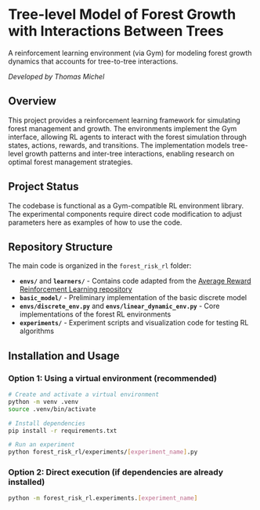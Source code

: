 # Tree-level Model of Forest Growth with Interactions Between Trees

A reinforcement learning environment (via Gym) for modeling forest growth dynamics that accounts for tree-to-tree interactions.

*Developed by Thomas Michel*

## Overview

This project provides a reinforcement learning framework for simulating forest management and growth. The environments implement the Gym interface, allowing RL agents to interact with the forest simulation through states, actions, rewards, and transitions. The implementation models tree-level growth patterns and inter-tree interactions, enabling research on optimal forest management strategies.

## Project Status

The codebase is functional as a Gym-compatible RL environment library. The experimental components require direct code modification to adjust parameters here as examples of how to use the code.

## Repository Structure

The main code is organized in the `forest_risk_rl` folder:

- **`envs/`** and **`learners/`** - Contains code adapted from the [Average Reward Reinforcement Learning repository](https://gitlab.inria.fr/omaillar/average-reward-reinforcement-learning)
- **`basic_model/`** - Preliminary implementation of the basic discrete model
- **`envs/discrete_env.py`** and **`envs/linear_dynamic_env.py`** - Core implementations of the forest RL environments
- **`experiments/`** - Experiment scripts and visualization code for testing RL algorithms

## Installation and Usage

### Option 1: Using a virtual environment (recommended)

```bash
# Create and activate a virtual environment
python -m venv .venv
source .venv/bin/activate

# Install dependencies
pip install -r requirements.txt

# Run an experiment
python forest_risk_rl/experiments/[experiment_name].py
```

### Option 2: Direct execution (if dependencies are already installed)

```bash
python -m forest_risk_rl.experiments.[experiment_name]
```
